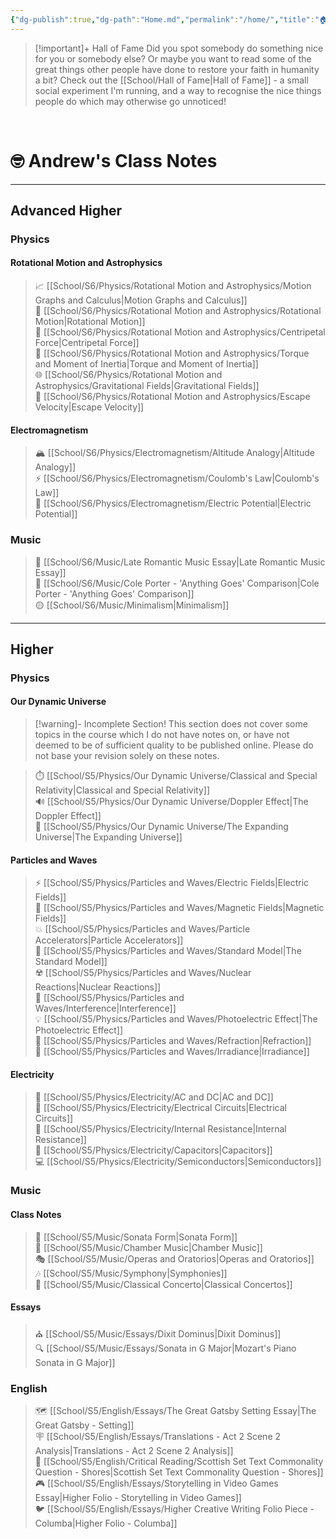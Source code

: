 ```yaml
---
{"dg-publish":true,"dg-path":"Home.md","permalink":"/home/","title":"🏠 Home","pinned":true,"tags":["gardenEntry"],"created":"","updated":""}
---
```


> [!important]+ Hall of Fame
> Did you spot somebody do something nice for you or somebody else? Or maybe you want to read some of the great things other people have done to restore your faith in humanity a bit? Check out the [[School/Hall of Fame\|Hall of Fame]] - a small social experiment I'm running, and a way to recognise the nice things people do which may otherwise go unnoticed!

<br>

# 🤓 Andrew's Class Notes

---

## Advanced Higher

### Physics
#### Rotational Motion and Astrophysics

> 📈 [[School/S6/Physics/Rotational Motion and Astrophysics/Motion Graphs and Calculus\|Motion Graphs and Calculus]]  
> 🔁 [[School/S6/Physics/Rotational Motion and Astrophysics/Rotational Motion\|Rotational Motion]]  
> 🛞 [[School/S6/Physics/Rotational Motion and Astrophysics/Centripetal Force\|Centripetal Force]]  
> 🔧 [[School/S6/Physics/Rotational Motion and Astrophysics/Torque and Moment of Inertia\|Torque and Moment of Inertia]]  
> 🌐 [[School/S6/Physics/Rotational Motion and Astrophysics/Gravitational Fields\|Gravitational Fields]]  
> 🚀 [[School/S6/Physics/Rotational Motion and Astrophysics/Escape Velocity\|Escape Velocity]]

#### Electromagnetism

> 🏔️ [[School/S6/Physics/Electromagnetism/Altitude Analogy\|Altitude Analogy]]  
> ⚡ [[School/S6/Physics/Electromagnetism/Coulomb's Law\|Coulomb's Law]]  
> 🦾 [[School/S6/Physics/Electromagnetism/Electric Potential\|Electric Potential]]

### Music

> 🎵 [[School/S6/Music/Late Romantic Music Essay\|Late Romantic Music Essay]]  
> 🎷 [[School/S6/Music/Cole Porter - 'Anything Goes' Comparison\|Cole Porter - 'Anything Goes' Comparison]]  
> 🟡 [[School/S6/Music/Minimalism\|Minimalism]]

---

## Higher

### Physics
#### Our Dynamic Universe

> [!warning]- Incomplete Section!
> This section does not cover some topics in the course which I do not have notes on, or have not deemed to be of sufficient quality to be published online. Please do not base your revision solely on these notes.

> ⏱️ [[School/S5/Physics/Our Dynamic Universe/Classical and Special Relativity\|Classical and Special Relativity]]  
> 🔊 [[School/S5/Physics/Our Dynamic Universe/Doppler Effect\|The Doppler Effect]]  
> 🌌 [[School/S5/Physics/Our Dynamic Universe/The Expanding Universe\|The Expanding Universe]]

#### Particles and Waves
> ⚡ [[School/S5/Physics/Particles and Waves/Electric Fields\|Electric Fields]]  
> 🧲 [[School/S5/Physics/Particles and Waves/Magnetic Fields\|Magnetic Fields]]  
> 💥 [[School/S5/Physics/Particles and Waves/Particle Accelerators\|Particle Accelerators]]  
> 🔬 [[School/S5/Physics/Particles and Waves/Standard Model\|The Standard Model]]  
> ☢️ [[School/S5/Physics/Particles and Waves/Nuclear Reactions\|Nuclear Reactions]]  
> 🌊 [[School/S5/Physics/Particles and Waves/Interference\|Interference]]  
> 💡 [[School/S5/Physics/Particles and Waves/Photoelectric Effect\|The Photoelectric Effect]]  
> 🌈 [[School/S5/Physics/Particles and Waves/Refraction\|Refraction]]  
> 🔆 [[School/S5/Physics/Particles and Waves/Irradiance\|Irradiance]]

#### Electricity
> 🤘 [[School/S5/Physics/Electricity/AC and DC\|AC and DC]]  
> 🔁 [[School/S5/Physics/Electricity/Electrical Circuits\|Electrical Circuits]]  
> 🛑 [[School/S5/Physics/Electricity/Internal Resistance\|Internal Resistance]]  
> 🔋 [[School/S5/Physics/Electricity/Capacitors\|Capacitors]]  
> 💻 [[School/S5/Physics/Electricity/Semiconductors\|Semiconductors]]

### Music

#### Class Notes
> 🎼 [[School/S5/Music/Sonata Form\|Sonata Form]]  
> 🎵 [[School/S5/Music/Chamber Music\|Chamber Music]]  
> 🎭 [[School/S5/Music/Operas and Oratorios\|Operas and Oratorios]]  
> 🎶 [[School/S5/Music/Symphony\|Symphonies]]  
> 🎹 [[School/S5/Music/Classical Concerto\|Classical Concertos]]

#### Essays
> ⛪ [[School/S5/Music/Essays/Dixit Dominus\|Dixit Dominus]]  
> 🔍 [[School/S5/Music/Essays/Sonata in G Major\|Mozart's Piano Sonata in G Major]]

### English

> 🗺 [[School/S5/English/Essays/The Great Gatsby Setting Essay\|The Great Gatsby - Setting]]  
> 🪧 [[School/S5/English/Essays/Translations - Act 2 Scene 2 Analysis\|Translations - Act 2 Scene 2 Analysis]]  
> 📜 [[School/S5/English/Critical Reading/Scottish Set Text Commonality Question - Shores\|Scottish Set Text Commonality Question - Shores]]  
> 🎮 [[School/S5/English/Essays/Storytelling in Video Games Essay\|Higher Folio - Storytelling in Video Games]]  
> 🐦 [[School/S5/English/Essays/Higher Creative Writing Folio Piece - Columba\|Higher Folio - Columba]]

